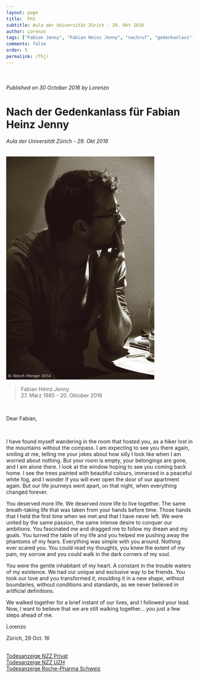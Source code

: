 ```yaml
---
layout: page
title:  FHJ
subtitle: Aula der Universität Zürich - 29. Okt 2016
author: Lorenzo
tags: ["Fabian Jenny", "Fabian Heinz Jenny", "nachruf", "gedenkanlass", "Universität Zürich", "UZH", "University of Zurich"]
comments: false
order: 5
permalink: /fhj/
---
```

<br>

<!--
---

###### Published on 27 March 2017 by Lorenzo

# Once more, once again, Happy Birthday

###### Remembering





---
-->

###### Published on 30 October 2016 by Lorenzo

# Nach der Gedenkanlass für Fabian Heinz Jenny

###### Aula der Universität Zürich - 29. Okt 2016

<img src="/assets/fhj/FHJ_AleschWenger.jpg" alt="Fabian Heinz Jenny" height="600">

> Fabian Heinz Jenny<br>27. März 1985 - 20. Oktober 2016


<br>

Dear Fabian,

<br>

I have found myself wandering in the room that hosted you, as a hiker lost in the mountains without the compass. I am expecting to see you there again, smiling at me, telling me your jokes about how silly I look like when I am worried about nothing. But your room is empty, your belongings are gone, and I am alone there. I look at the window hoping to see you coming back home. I see the trees painted with beautiful colours, immersed in a peaceful white fog, and I wonder if you will ever open the door of our apartment again. But our life journeys went apart, on that night, when everything changed forever. 


You deserved more life. We deserved more life to live together. The same breath-taking life that was taken from your hands before time. Those hands that I held the first time when we met and that I have never left. We were united by the same passion, the same intense desire to conquer our ambitions. You fascinated me and dragged me to follow my dream and my goals. You turned the table of my life and you helped me pushing away the phantoms of my fears. Everything was simple with you around. Nothing ever scared you. You could read my thoughts, you knew the extent of my pain, my sorrow and you could walk in the dark corners of my soul. 

You were the gentle inhabitant of my heart. A constant in the trouble waters of my existence. We had our unique and exclusive way to be friends. You took our love and you transformed it, moulding it in a new shape, without boundaries, without conditions and standards, as we never believed in artificial definitions.


We walked together for a brief instant of our lives, and I followed your lead. Now, I want to believe that we are still walking together… you just a few steps ahead of me.  <br>


Lorenzo

Zürich, 29 Oct. 16

<br>



<div class="message">
<a href="/assets/fhj/6f7fc1ea-9322-40c3-8c67-5f0e10cbdf08.pdf">Todesanzeige NZZ Privat</a>
</div>

<div class="message">
<a href="/assets/fhj/c6fe1a31-1f57-4adb-a3a7-3f168ba7e701.pdf">Todesanzeige NZZ UZH</a>
</div>

<div class="message">
<a href="/assets/fhj/f9d31293-e28d-4a89-a6fd-097952f5c1b2.pdf">Todesanzeige Roche-Pharma Schweiz</a>
</div>

<br>

<br>
